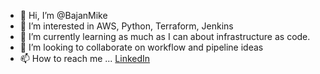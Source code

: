 - 👋 Hi, I’m @BajanMike
- 👀 I’m interested in AWS, Python, Terraform, Jenkins
- 🌱 I’m currently learning as much as I can about infrastructure as code.
- 💞️ I’m looking to collaborate on workflow and pipeline ideas
- 📫 How to reach me ...  [LinkedIn](https://www.linkedin.com/in/mpgoddard/)

<!---
BajanMike/BajanMike is a ✨ special ✨ repository because its `README.md` (this file) appears on your GitHub profile.
You can click the Preview link to take a look at your changes.
--->
